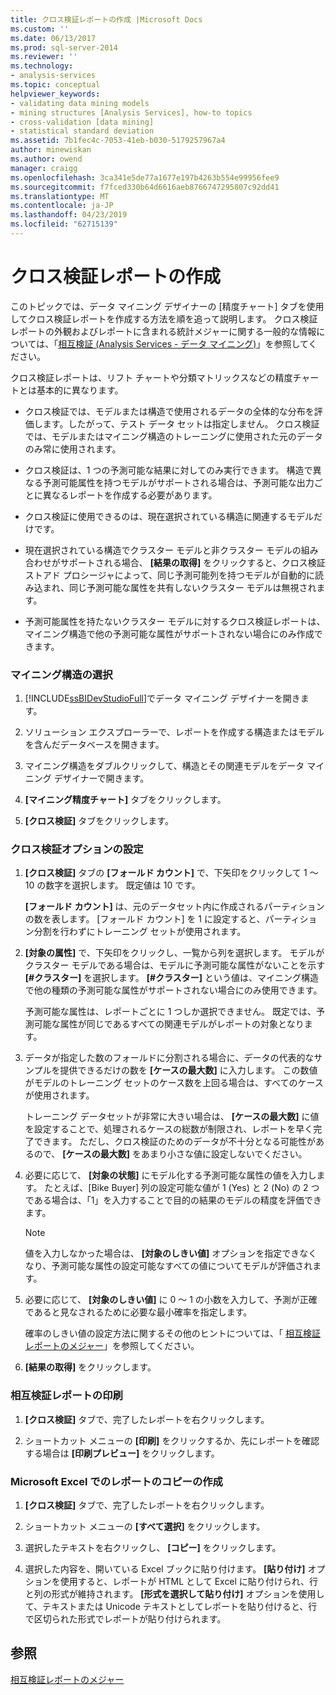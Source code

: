 ```yaml
---
title: クロス検証レポートの作成 |Microsoft Docs
ms.custom: ''
ms.date: 06/13/2017
ms.prod: sql-server-2014
ms.reviewer: ''
ms.technology:
- analysis-services
ms.topic: conceptual
helpviewer_keywords:
- validating data mining models
- mining structures [Analysis Services], how-to topics
- cross-validation [data mining]
- statistical standard deviation
ms.assetid: 7b1fec4c-7053-41eb-b030-5179257967a4
author: minewiskan
ms.author: owend
manager: craigg
ms.openlocfilehash: 3ca341e5de77a1677e197b4263b554e99956fee9
ms.sourcegitcommit: f7fced330b64d6616aeb8766747295807c92dd41
ms.translationtype: MT
ms.contentlocale: ja-JP
ms.lasthandoff: 04/23/2019
ms.locfileid: "62715139"
---
```

# <a name="create-a-cross-validation-report"></a>クロス検証レポートの作成
  このトピックでは、データ マイニング デザイナーの [精度チャート] タブを使用してクロス検証レポートを作成する方法を順を追って説明します。 クロス検証レポートの外観およびレポートに含まれる統計メジャーに関する一般的な情報については、「[相互検証 (Analysis Services - データ マイニング)](cross-validation-analysis-services-data-mining.md)」を参照してください。  
  
 クロス検証レポートは、リフト チャートや分類マトリックスなどの精度チャートとは基本的に異なります。  
  
-   クロス検証では、モデルまたは構造で使用されるデータの全体的な分布を評価します。したがって、テスト データ セットは指定しません。 クロス検証では、モデルまたはマイニング構造のトレーニングに使用された元のデータのみ常に使用されます。  
  
-   クロス検証は、1 つの予測可能な結果に対してのみ実行できます。 構造で異なる予測可能属性を持つモデルがサポートされる場合は、予測可能な出力ごとに異なるレポートを作成する必要があります。  
  
-   クロス検証に使用できるのは、現在選択されている構造に関連するモデルだけです。  
  
-   現在選択されている構造でクラスター モデルと非クラスター モデルの組み合わせがサポートされる場合、 **[結果の取得]** をクリックすると、クロス検証ストアド プロシージャによって、同じ予測可能列を持つモデルが自動的に読み込まれ、同じ予測可能な属性を共有しないクラスター モデルは無視されます。  
  
-   予測可能属性を持たないクラスター モデルに対するクロス検証レポートは、マイニング構造で他の予測可能な属性がサポートされない場合にのみ作成できます。  
  
### <a name="select-a-mining-structure"></a>マイニング構造の選択  
  
1.  [!INCLUDE[ssBIDevStudioFull](../../includes/ssbidevstudiofull-md.md)]でデータ マイニング デザイナーを開きます。  
  
2.  ソリューション エクスプローラーで、レポートを作成する構造またはモデルを含んだデータベースを開きます。  
  
3.  マイニング構造をダブルクリックして、構造とその関連モデルをデータ マイニング デザイナーで開きます。  
  
4.  **[マイニング精度チャート]** タブをクリックします。  
  
5.  **[クロス検証]** タブをクリックします。  
  
### <a name="set-cross-validation-options"></a>クロス検証オプションの設定  
  
1.  **[クロス検証]** タブの **[フォールド カウント]** で、下矢印をクリックして 1 ～ 10 の数字を選択します。 既定値は 10 です。  
  
     **[フォールド カウント]** は、元のデータセット内に作成されるパーティションの数を表します。 [フォールド カウント] を 1 に設定すると、パーティション分割を行わずにトレーニング セットが使用されます。  
  
2.  **[対象の属性]** で、下矢印をクリックし、一覧から列を選択します。 モデルがクラスター モデルである場合は、モデルに予測可能な属性がないことを示す **[#クラスター]** を選択します。 **[#クラスター]** という値は、マイニング構造で他の種類の予測可能な属性がサポートされない場合にのみ使用できます。  
  
     予測可能な属性は、レポートごとに 1 つしか選択できません。 既定では、予測可能な属性が同じであるすべての関連モデルがレポートの対象となります。  
  
3.  データが指定した数のフォールドに分割される場合に、データの代表的なサンプルを提供できるだけの数を **[ケースの最大数]** に入力します。 この数値がモデルのトレーニング セットのケース数を上回る場合は、すべてのケースが使用されます。  
  
     トレーニング データセットが非常に大きい場合は、 **[ケースの最大数]** に値を設定することで、処理されるケースの総数が制限され、レポートを早く完了できます。 ただし、クロス検証のためのデータが不十分となる可能性があるので、 **[ケースの最大数]** をあまり小さな値に設定しないでください。  
  
4.  必要に応じて、 **[対象の状態]** にモデル化する予測可能な属性の値を入力します。 たとえば、[Bike Buyer] 列の設定可能な値が 1 (Yes) と 2 (No) の 2 つである場合は、「1」を入力することで目的の結果のモデルの精度を評価できます。  
  
    > [!NOTE]  
    >  値を入力しなかった場合は、 **[対象のしきい値]** オプションを指定できなくなり、予測可能な属性の設定可能なすべての値についてモデルが評価されます。  
  
5.  必要に応じて、 **[対象のしきい値]** に 0 ～ 1 の小数を入力して、予測が正確であると見なされるために必要な最小確率を指定します。  
  
     確率のしきい値の設定方法に関するその他のヒントについては、「 [相互検証レポートのメジャー](measures-in-the-cross-validation-report.md)」を参照してください。  
  
6.  **[結果の取得]** をクリックします。  
  
### <a name="print-the-cross-validation-report"></a>相互検証レポートの印刷  
  
1.  **[クロス検証]** タブで、完了したレポートを右クリックします。  
  
2.  ショートカット メニューの **[印刷]** をクリックするか、先にレポートを確認する場合は **[印刷プレビュー]** をクリックします。  
  
### <a name="create-a-copy-of-the-report-in-microsoft-excel"></a>Microsoft Excel でのレポートのコピーの作成  
  
1.  **[クロス検証]** タブで、完了したレポートを右クリックします。  
  
2.  ショートカット メニューの **[すべて選択]** をクリックします。  
  
3.  選択したテキストを右クリックし、 **[コピー]** をクリックします。  
  
4.  選択した内容を、開いている Excel ブックに貼り付けます。 **[貼り付け]** オプションを使用すると、レポートが HTML として Excel に貼り付けられ、行と列の形式が維持されます。 **[形式を選択して貼り付け]** オプションを使用して、テキストまたは Unicode テキストとしてレポートを貼り付けると、行で区切られた形式でレポートが貼り付けられます。  
  
## <a name="see-also"></a>参照  
 [相互検証レポートのメジャー](measures-in-the-cross-validation-report.md)  
  
  
